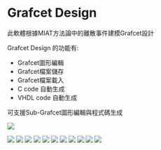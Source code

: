# Grafcet Design

此軟體根據MIAT方法論中的離散事件建模Grafcet設計

Grafcet Design 的功能有:
- Grafcet圖形編輯
- Grafcet檔案儲存
- Grafcet檔案載入
- C code 自動生成
- VHDL code 自動生成

可支援Sub-Grafcet圖形編輯與程式碼生成

![](https://hackmd.io/_uploads/rku8hBcv3.png)


![](https://hackmd.io/_uploads/B1_8hr5vn.png)
![](https://hackmd.io/_uploads/B1-d82Sqwh.png)
![](https://hackmd.io/_uploads/B1dLhrqPh.png)
![](https://hackmd.io/_uploads/S1luUnH5wn.png)
![](https://hackmd.io/_uploads/r1OIhr9P3.png)
![](https://hackmd.io/_uploads/Bkx_UhS5Dh.png)
![](https://hackmd.io/_uploads/S1eOUnSqvh.png)
![](https://hackmd.io/_uploads/HJ-dI3r9w2.png)
![](https://hackmd.io/_uploads/rJg_Lnr9P2.png)
![](https://hackmd.io/_uploads/S1-uU2H5D3.png)
![](https://hackmd.io/_uploads/r1buI2Scvh.png)
